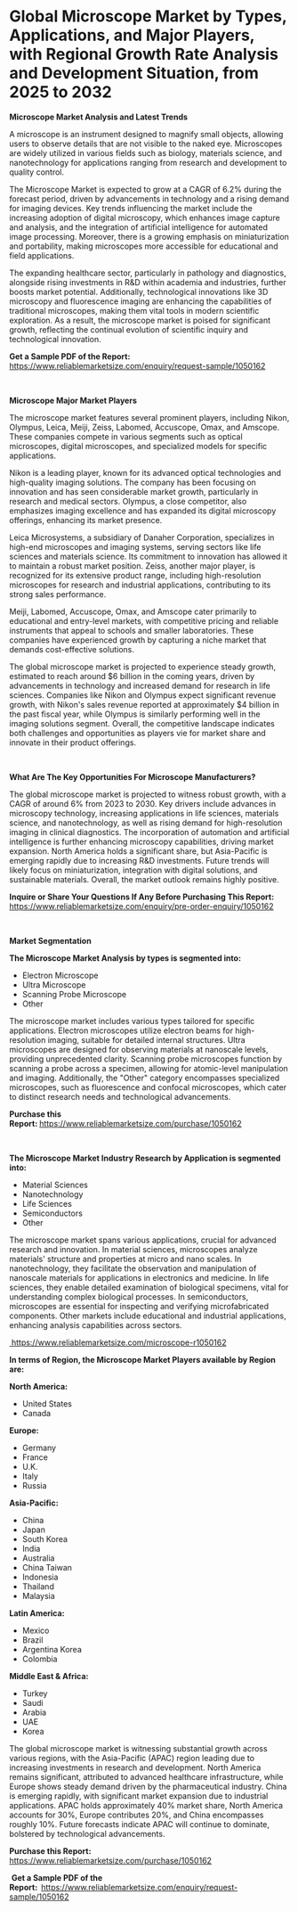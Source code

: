 <p><h1>Global Microscope Market by Types, Applications, and Major Players, with Regional Growth Rate Analysis and Development Situation, from 2025 to 2032</h1></p><p><strong>Microscope Market Analysis and Latest Trends</strong></p>
<p><p>A microscope is an instrument designed to magnify small objects, allowing users to observe details that are not visible to the naked eye. Microscopes are widely utilized in various fields such as biology, materials science, and nanotechnology for applications ranging from research and development to quality control. </p><p>The Microscope Market is expected to grow at a CAGR of 6.2% during the forecast period, driven by advancements in technology and a rising demand for imaging devices. Key trends influencing the market include the increasing adoption of digital microscopy, which enhances image capture and analysis, and the integration of artificial intelligence for automated image processing. Moreover, there is a growing emphasis on miniaturization and portability, making microscopes more accessible for educational and field applications. </p><p>The expanding healthcare sector, particularly in pathology and diagnostics, alongside rising investments in R&D within academia and industries, further boosts market potential. Additionally, technological innovations like 3D microscopy and fluorescence imaging are enhancing the capabilities of traditional microscopes, making them vital tools in modern scientific exploration. As a result, the microscope market is poised for significant growth, reflecting the continual evolution of scientific inquiry and technological innovation.</p></p>
<p><strong>Get a Sample PDF of the Report:&nbsp;</strong> <a href="https://www.reliablemarketsize.com/enquiry/request-sample/1050162?utm_campaign=3112&utm_medium=2&utm_source=Github&utm_content=ia&utm_term=13042025&utm_id=microscope">https://www.reliablemarketsize.com/enquiry/request-sample/1050162</a></p>
<p>&nbsp;</p>
<p><strong>Microscope Major Market Players</strong></p>
<p><p>The microscope market features several prominent players, including Nikon, Olympus, Leica, Meiji, Zeiss, Labomed, Accuscope, Omax, and Amscope. These companies compete in various segments such as optical microscopes, digital microscopes, and specialized models for specific applications.</p><p>Nikon is a leading player, known for its advanced optical technologies and high-quality imaging solutions. The company has been focusing on innovation and has seen considerable market growth, particularly in research and medical sectors. Olympus, a close competitor, also emphasizes imaging excellence and has expanded its digital microscopy offerings, enhancing its market presence.</p><p>Leica Microsystems, a subsidiary of Danaher Corporation, specializes in high-end microscopes and imaging systems, serving sectors like life sciences and materials science. Its commitment to innovation has allowed it to maintain a robust market position. Zeiss, another major player, is recognized for its extensive product range, including high-resolution microscopes for research and industrial applications, contributing to its strong sales performance.</p><p>Meiji, Labomed, Accuscope, Omax, and Amscope cater primarily to educational and entry-level markets, with competitive pricing and reliable instruments that appeal to schools and smaller laboratories. These companies have experienced growth by capturing a niche market that demands cost-effective solutions.</p><p>The global microscope market is projected to experience steady growth, estimated to reach around $6 billion in the coming years, driven by advancements in technology and increased demand for research in life sciences. Companies like Nikon and Olympus expect significant revenue growth, with Nikon's sales revenue reported at approximately $4 billion in the past fiscal year, while Olympus is similarly performing well in the imaging solutions segment. Overall, the competitive landscape indicates both challenges and opportunities as players vie for market share and innovate in their product offerings.</p></p>
<p>&nbsp;</p>
<p><strong>What Are The Key Opportunities For Microscope Manufacturers?</strong></p>
<p><p>The global microscope market is projected to witness robust growth, with a CAGR of around 6% from 2023 to 2030. Key drivers include advances in microscopy technology, increasing applications in life sciences, materials science, and nanotechnology, as well as rising demand for high-resolution imaging in clinical diagnostics. The incorporation of automation and artificial intelligence is further enhancing microscopy capabilities, driving market expansion. North America holds a significant share, but Asia-Pacific is emerging rapidly due to increasing R&D investments. Future trends will likely focus on miniaturization, integration with digital solutions, and sustainable materials. Overall, the market outlook remains highly positive.</p></p>
<p><strong>Inquire or Share Your Questions If Any Before Purchasing This Report:</strong> <a href="https://www.reliablemarketsize.com/enquiry/pre-order-enquiry/1050162?utm_campaign=3112&utm_medium=2&utm_source=Github&utm_content=ia&utm_term=13042025&utm_id=microscope">https://www.reliablemarketsize.com/enquiry/pre-order-enquiry/1050162</a></p>
<p>&nbsp;</p>
<p><strong>Market Segmentation</strong></p>
<p><strong>The Microscope Market Analysis by types is segmented into:</strong></p>
<p><ul><li>Electron Microscope</li><li>Ultra Microscope</li><li>Scanning Probe Microscope</li><li>Other</li></ul></p>
<p><p>The microscope market includes various types tailored for specific applications. Electron microscopes utilize electron beams for high-resolution imaging, suitable for detailed internal structures. Ultra microscopes are designed for observing materials at nanoscale levels, providing unprecedented clarity. Scanning probe microscopes function by scanning a probe across a specimen, allowing for atomic-level manipulation and imaging. Additionally, the "Other" category encompasses specialized microscopes, such as fluorescence and confocal microscopes, which cater to distinct research needs and technological advancements.</p></p>
<p><strong>Purchase this Report:&nbsp;</strong><a href="https://www.reliablemarketsize.com/purchase/1050162?utm_campaign=3112&utm_medium=2&utm_source=Github&utm_content=ia&utm_term=13042025&utm_id=microscope">https://www.reliablemarketsize.com/purchase/1050162</a></p>
<p>&nbsp;</p>
<p><strong>The Microscope Market Industry Research by Application is segmented into:</strong></p>
<p><ul><li>Material Sciences</li><li>Nanotechnology</li><li>Life Sciences</li><li>Semiconductors</li><li>Other</li></ul></p>
<p><p>The microscope market spans various applications, crucial for advanced research and innovation. In material sciences, microscopes analyze materials' structure and properties at micro and nano scales. In nanotechnology, they facilitate the observation and manipulation of nanoscale materials for applications in electronics and medicine. In life sciences, they enable detailed examination of biological specimens, vital for understanding complex biological processes. In semiconductors, microscopes are essential for inspecting and verifying microfabricated components. Other markets include educational and industrial applications, enhancing analysis capabilities across sectors.</p></p>
<p><a href="https://www.reliablemarketsize.com/microscope-r1050162?utm_campaign=3112&utm_medium=2&utm_source=Github&utm_content=ia&utm_term=13042025&utm_id=microscope">&nbsp;https://www.reliablemarketsize.com/microscope-r1050162</a></p>
<p><strong>In terms of Region, the Microscope Market Players available by Region are:</strong></p>
<p>
    <p> <strong> North America: </strong>
        <ul>
            <li>United States</li>
            <li>Canada</li>
        </ul>
        </p> 
    <p> <strong> Europe: </strong>
        <ul>
            <li>Germany</li>
            <li>France</li>
            <li>U.K.</li>
            <li>Italy</li>
            <li>Russia</li>
        </ul>
        </p> 
    <p> <strong> Asia-Pacific: </strong>
        <ul>
            <li>China</li>
            <li>Japan</li>
            <li>South Korea</li>
            <li>India</li>
            <li>Australia</li>
            <li>China Taiwan</li>
            <li>Indonesia</li>
            <li>Thailand</li>
            <li>Malaysia</li>
        </ul>
        </p> 
    <p> <strong> Latin America: </strong>
        <ul>
            <li>Mexico</li>
            <li>Brazil</li>
            <li>Argentina Korea</li>
            <li>Colombia</li>
        </ul>
        </p> 
    <p> <strong> Middle East & Africa: </strong>
        <ul>
            <li>Turkey</li>
            <li>Saudi</li>
            <li>Arabia</li>
            <li>UAE</li>
            <li>Korea</li>
        </ul>
    </p>
    </p>
<p><p>The global microscope market is witnessing substantial growth across various regions, with the Asia-Pacific (APAC) region leading due to increasing investments in research and development. North America remains significant, attributed to advanced healthcare infrastructure, while Europe shows steady demand driven by the pharmaceutical industry. China is emerging rapidly, with significant market expansion due to industrial applications. APAC holds approximately 40% market share, North America accounts for 30%, Europe contributes 20%, and China encompasses roughly 10%. Future forecasts indicate APAC will continue to dominate, bolstered by technological advancements.</p></p>
<p><strong>Purchase this Report: </strong><a href="https://www.reliablemarketsize.com/purchase/1050162?utm_campaign=3112&utm_medium=2&utm_source=Github&utm_content=ia&utm_term=13042025&utm_id=microscope">https://www.reliablemarketsize.com/purchase/1050162</a></p>
<p>&nbsp;<strong>Get a Sample PDF of the Report:&nbsp;&nbsp;</strong><a href="https://www.reliablemarketsize.com/enquiry/request-sample/1050162?utm_campaign=3112&utm_medium=2&utm_source=Github&utm_content=ia&utm_term=13042025&utm_id=microscope">https://www.reliablemarketsize.com/enquiry/request-sample/1050162</a></p>
<p><strong></strong></p>
<p><p></p><p></p><p></p></p>